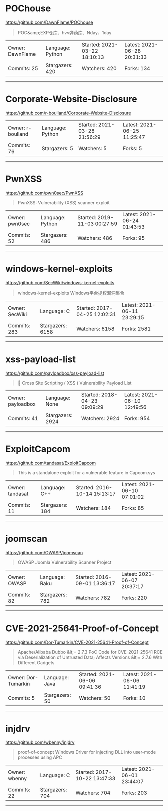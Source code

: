 # POChouse

https://github.com/DawnFlame/POChouse
<blockquote>
POC&amp;amp;EXP仓库、hvv弹药库、Nday、1day
</blockquote>

<table>
<tr><td>Owner: DawnFlame</td>
    <td>Language: Python</td>
    <td>Started: 2021-03-22 18:10:13</td>
    <td>Latest: 2021-06-28 20:31:33</td></tr>
<tr><td>Commits: 25</td>
    <td>Stargazers: 420</td>
    <td>Watchers: 420</td>
    <td>Forks: 134</td></tr>
</table>

---

# Corporate-Website-Disclosure

https://github.com/r-boulland/Corporate-Website-Disclosure
<blockquote>
<no description>
</blockquote>

<table>
<tr><td>Owner: r-boulland</td>
    <td>Language: Python</td>
    <td>Started: 2021-03-28 21:56:29</td>
    <td>Latest: 2021-06-25 11:25:47</td></tr>
<tr><td>Commits: 76</td>
    <td>Stargazers: 5</td>
    <td>Watchers: 5</td>
    <td>Forks: 5</td></tr>
</table>

---

# PwnXSS

https://github.com/pwn0sec/PwnXSS
<blockquote>
PwnXSS: Vulnerability (XSS) scanner exploit
</blockquote>

<table>
<tr><td>Owner: pwn0sec</td>
    <td>Language: Python</td>
    <td>Started: 2019-11-03 00:27:59</td>
    <td>Latest: 2021-06-24 01:43:53</td></tr>
<tr><td>Commits: 52</td>
    <td>Stargazers: 486</td>
    <td>Watchers: 486</td>
    <td>Forks: 95</td></tr>
</table>

---

# windows-kernel-exploits

https://github.com/SecWiki/windows-kernel-exploits
<blockquote>
windows-kernel-exploits   Windows平台提权漏洞集合
</blockquote>

<table>
<tr><td>Owner: SecWiki</td>
    <td>Language: C</td>
    <td>Started: 2017-04-25 12:02:31</td>
    <td>Latest: 2021-06-11 23:29:15</td></tr>
<tr><td>Commits: 283</td>
    <td>Stargazers: 6158</td>
    <td>Watchers: 6158</td>
    <td>Forks: 2581</td></tr>
</table>

---

# xss-payload-list

https://github.com/payloadbox/xss-payload-list
<blockquote>
🎯 Cross Site Scripting ( XSS ) Vulnerability Payload List
</blockquote>

<table>
<tr><td>Owner: payloadbox</td>
    <td>Language: None</td>
    <td>Started: 2018-04-23 09:09:29</td>
    <td>Latest: 2021-06-10 12:49:56</td></tr>
<tr><td>Commits: 41</td>
    <td>Stargazers: 2924</td>
    <td>Watchers: 2924</td>
    <td>Forks: 954</td></tr>
</table>

---

# ExploitCapcom

https://github.com/tandasat/ExploitCapcom
<blockquote>
This is a standalone exploit for a vulnerable feature in Capcom.sys
</blockquote>

<table>
<tr><td>Owner: tandasat</td>
    <td>Language: C++</td>
    <td>Started: 2016-10-14 15:13:17</td>
    <td>Latest: 2021-06-10 07:01:02</td></tr>
<tr><td>Commits: 11</td>
    <td>Stargazers: 184</td>
    <td>Watchers: 184</td>
    <td>Forks: 85</td></tr>
</table>

---

# joomscan

https://github.com/OWASP/joomscan
<blockquote>
OWASP Joomla Vulnerability Scanner Project
</blockquote>

<table>
<tr><td>Owner: OWASP</td>
    <td>Language: Raku</td>
    <td>Started: 2016-09-01 13:36:17</td>
    <td>Latest: 2021-06-07 20:37:17</td></tr>
<tr><td>Commits: 82</td>
    <td>Stargazers: 782</td>
    <td>Watchers: 782</td>
    <td>Forks: 220</td></tr>
</table>

---

# CVE-2021-25641-Proof-of-Concept

https://github.com/Dor-Tumarkin/CVE-2021-25641-Proof-of-Concept
<blockquote>
Apache/Alibaba Dubbo &amp;lt;= 2.7.3 PoC Code for CVE-2021-25641 RCE via Deserialization of Untrusted Data; Affects Versions &amp;lt;= 2.7.6 With Different Gadgets
</blockquote>

<table>
<tr><td>Owner: Dor-Tumarkin</td>
    <td>Language: Java</td>
    <td>Started: 2021-06-06 09:41:36</td>
    <td>Latest: 2021-06-06 11:41:19</td></tr>
<tr><td>Commits: 5</td>
    <td>Stargazers: 50</td>
    <td>Watchers: 50</td>
    <td>Forks: 10</td></tr>
</table>

---

# injdrv

https://github.com/wbenny/injdrv
<blockquote>
proof-of-concept Windows Driver for injecting DLL into user-mode processes using APC
</blockquote>

<table>
<tr><td>Owner: wbenny</td>
    <td>Language: C</td>
    <td>Started: 2017-10-22 13:47:33</td>
    <td>Latest: 2021-06-01 23:44:07</td></tr>
<tr><td>Commits: 22</td>
    <td>Stargazers: 704</td>
    <td>Watchers: 704</td>
    <td>Forks: 203</td></tr>
</table>

---

